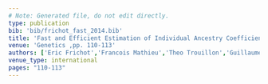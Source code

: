 ```yaml
---
# Note: Generated file, do not edit directly.
type: publication
bib: 'bib/frichot_fast_2014.bib'
title: 'Fast and Efficient Estimation of Individual Ancestry Coefficients'
venue: 'Genetics ,pp. 110-113'
authors: ['Eric Frichot','Francois Mathieu','Theo Trouillon','Guillaume Bouchard','Olivier Francois']
venue_type: international
pages: "110-113"
---
```

